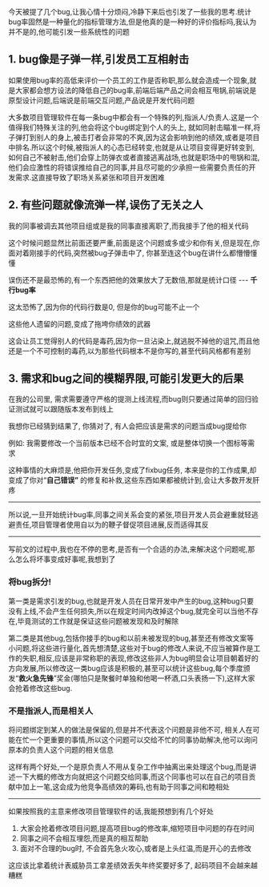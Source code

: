 今天被提了几个bug,让我心情十分烦闷,冷静下来后也引发了一些我的思考.统计bug率固然是一种量化的指标管理方法,但是他真的是一种好的评价指标吗,我认为并不是的,他可能引发一些系统性的问题

## 1. bug像是子弹一样,引发员工互相射击

如果使用bug率的高低来评价一个员工的工作是否称职,那么就会造成一个现象,就是大家都会想方设法的降低自己的bug率,前端后端产品之间会相互甩锅,前端说是原型设计问题,后端说是前端交互问题,产品说是开发代码问题

大多数项目管理软件在每一条bug中都会有一个特殊的列,指派人/负责人.这是一个值得我们特殊关注的列,他会将这个bug绑定到个人的头上, 就如同射击瞄准一样,将子弹打到别人的身上,被击打者会非常的不爽,因为这会影响到他的绩效,或者是项目中排名.所以这个时候,被指派人的心态已经转变,也就是从让项目变得更好转变到,如何自己不被射击,他们会穿上防弹衣或者直接逃离战场,也就是职场中的甩锅和混, 他们会应激性的将错误推给自己的同事,并且尽可能的少承担一些需要负责任的开发需求.这直接导致了职场关系紧张和项目开发困难

## 2. 有些问题就像流弹一样,误伤了无关之人

我的同事被调去其他项目组或是我的同事直接离职了,而我接手了他的相关代码

这个时候问题显然比前面还要严重,前面是这个问题或多或少和你有关,但是现在,你面对着刚接手的代码,突然被bug子弹击中了, 你甚至连这个bug在讲什么都懵懵懂懂

误伤还不是最恐怖的,有一个东西把他的效果放大了无数倍,那就是统计口径 --- **千行bug率**

这太恐怖了,因为你的代码行数是0, 但是你的bug可能不止一个

这些他人遗留的问题,变成了拖垮你绩效的武器

这会让员工觉得别人的代码是毒药,因为你一旦沾染上,就逃脱不掉他的诅咒,而且他还是一个不可控制的毒药,以为那些代码根本不是你写的,甚至代码风格都有差别

## 3. 需求和bug之间的模糊界限,可能引发更大的后果

在我的公司里, 需求需要遵守严格的提测上线流程,而bug则只要通过简单的回归验证测试就可以跟随版本发布到线上

我想你已经猜到结果了, 你猜对了, 有人会把应该是需求的问题当成bug提给你

例如: 我需要修改一个当前版本已经不合时宜的文案, 或是整体切换一个图标等需求

这种事情的大麻烦是,他把你开发任务,变成了fixbug任务, 本来是你的工作成果,却变成了你对“**自己错误”** 的修复和补救,这些东西如果都被统计到,会让大多数开发肝疼

* * *

所以说,一旦开始统计bug率,同事之间关系会变的紧张,项目开发人员会避重就轻逃避责任,项目管理者使用自以为的鞭子督促项目进展,反而适得其反

* * *

写前文的过程中,我也在不停的思考,是否有一个合适的办法,来解决这个问题呢,那么怎么将坏事变成好事呢,我想到了

### 将bug拆分!

第一类是需求引发的bug,也就是开发人员在日常开发中产生的bug,这种bug只要没有上线,不会产生任何损失,所以在规定时间内改掉这个bug,就完全可以当他不存在,毕竟测试的工作就是保证这些问题被发现和及时解除

第二类是其他bug,包括你接手的bug和以前未被发现的bug,甚至还有修改文案等小问题,将这些进行量化,首先想清楚,这些对于bug的修改人来说,不应当被算作是工作的失职,相反,应该是非常称职的表现,修改这些非人为bug明显会让项目朝着好的方向发展,所以修改这一类bug应该是积极的,甚至可以统计这些bug,每个季度颁发“**救火急先锋**”奖金(哪怕只是聚餐时单独和他喝一杯酒,口头表扬一下),这样大家会抢着修改这些bug.

### **不是指派人,而是相关人**

将问题绑定到某人的做法是保留的,但是并不代表这个问题是非他不可, 相关人在可能在忙一个更重要的事情,所以这个问题可以交给不忙的同事协助解决,他可以询问原本的负责人这个问题的相关信息

这样有两个好处,一个是原负责人不用从复杂工作中抽离出来处理这个bug,而是讲述一下大概的修改方向就把这个问题交给同事,而这个同事也可以在自己的项目贡献中加上一笔,这会成为他竞争高绩效的筹码,也有助于同事之间和睦相处
* * *
如果按照我的主意来修改项目管理软件的话,我能预想到有几个好处

1.  大家会抢着修改项目问题,提高项目bug的修改率,缩短项目中问题的存在时间
1.  同事之间不会相互埋怨,而是真的相互帮助
1.  面对不合理的bug时, 不会首先急火攻心,或者是上头红温,而是开心的去修改

这应该比拿着统计表威胁员工拿差绩效丢失年终奖要好多了, 起码项目不会越来越糟糕